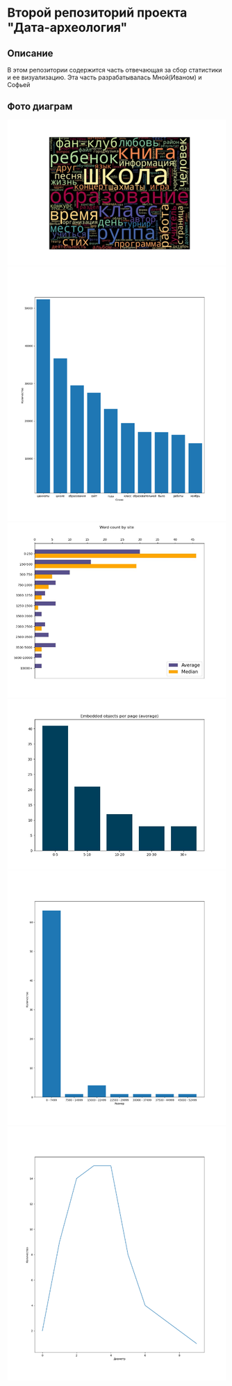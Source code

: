 # Второй репозиторий проекта "Дата-археология"

## Описание

В этом репозитории содержится часть отвечающая за сбор
статистики и ее визуализацию. Эта часть разрабатывалась
Мной(Иваном) и Софьей

## Фото диаграм

![Самые популярные слова](diagrams/most_popular_words.jpg "Самые популярные слова")
![Самые популярные слова](diagrams/most_popular_words_histogram.png "Самые популярные слова")
![Количество слов на сайт](diagrams/words_count_per_site.jpg "Количество слов на сайт")
![Статистика метаобъектов](diagrams/embeded_objects.png "Статистика метаобъектов")
![Количество страниц сайта](diagrams/size.png "Количество страниц сайта")
![Диаметр графа сайта](diagrams/diametre.png "Количество страниц сайта")
